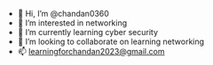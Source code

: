 - 👋 Hi, I’m @chandan0360
- 👀 I’m interested in networking
- 🌱 I’m currently learning cyber security
- 💞️ I’m looking to collaborate on learning networking
- 📫 learningforchandan2023@gmail.com

<!---
chandan0360/chandan0360 is a ✨ special ✨ repository because its `README.md` (this file) appears on your GitHub profile.
You can click the Preview link to take a look at your changes.
--->
